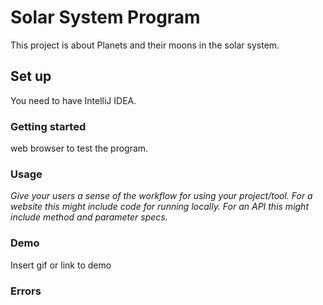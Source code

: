# Solar System Program
This project is about Planets and their moons in the solar system.

## Set up
You need to have IntelliJ IDEA.

### Getting started
web browser to test the program.

### Usage
*Give your users a sense of the workflow for using your project/tool.*
*For a website this might include code for running locally.*
*For an API this might include method and parameter specs.*

### Demo
Insert gif or link to demo

###  Errors
